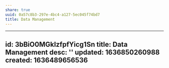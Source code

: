 ```yaml
---
share: true
uuid: 0a57c8b3-297e-4bc4-a127-5ec045f74bd7
title: Data Management
---
```

---
id: 3bBiO0MGkIzfpfYicg1Sn
title: Data Management
desc: ''
updated: 1636850260988
created: 1636489656536
---

